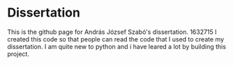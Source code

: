 # Dissertation

This is the github page for András József Szabó's dissertation. 1632715
I  created this code so that people can read the code that I used to create my dissertation. I am quite new to python and i have leared a lot by building this project. 

